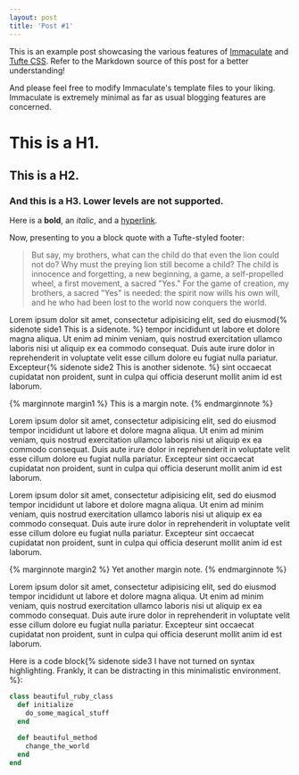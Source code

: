 ```yaml
---
layout: post
title: 'Post #1'
---
```


This is an example post showcasing the various features of [Immaculate](https://github.com/siawyoung/immaculate) and [Tufte CSS](https://github.com/edwardtufte/tufte-css). Refer to the Markdown source of this post for a better understanding!

And please feel free to modify Immaculate's template files to your liking. Immaculate is extremely minimal as far as usual blogging features are concerned.

# This is a H1.

## This is a H2.

### And this is a H3. Lower levels are not supported.

Here is a **bold**, an *italic*, and a [hyperlink](/#).

Now, presenting to you a block quote with a Tufte-styled footer:

> But say, my brothers, what can the child do that even the lion could not do? Why must the preying lion
> still become a child? The child is innocence and forgetting, a new beginning, a game, a self-propelled
> wheel, a first movement, a sacred "Yes." For the game of creation, my brothers, a sacred "Yes" is needed:
> the spirit now wills his own will, and he who had been lost to the world now conquers the world.

Lorem ipsum dolor sit amet, consectetur adipisicing elit, sed do eiusmod{% sidenote side1 This is a sidenote. %} tempor incididunt ut labore et dolore magna aliqua. Ut enim ad minim veniam,
quis nostrud exercitation ullamco laboris nisi ut aliquip ex ea commodo
consequat. Duis aute irure dolor in reprehenderit in voluptate velit esse
cillum dolore eu fugiat nulla pariatur. Excepteur{% sidenote side2 This is another sidenote. %} sint occaecat cupidatat non
proident, sunt in culpa qui officia deserunt mollit anim id est laborum.

{% marginnote margin1 %}
This is a margin note.
{% endmarginnote %}

Lorem ipsum dolor sit amet, consectetur adipisicing elit, sed do eiusmod
tempor incididunt ut labore et dolore magna aliqua. Ut enim ad minim veniam,
quis nostrud exercitation ullamco laboris nisi ut aliquip ex ea commodo
consequat. Duis aute irure dolor in reprehenderit in voluptate velit esse
cillum dolore eu fugiat nulla pariatur. Excepteur sint occaecat cupidatat non
proident, sunt in culpa qui officia deserunt mollit anim id est laborum.

Lorem ipsum dolor sit amet, consectetur adipisicing elit, sed do eiusmod
tempor incididunt ut labore et dolore magna aliqua. Ut enim ad minim veniam,
quis nostrud exercitation ullamco laboris nisi ut aliquip ex ea commodo
consequat. Duis aute irure dolor in reprehenderit in voluptate velit esse
cillum dolore eu fugiat nulla pariatur. Excepteur sint occaecat cupidatat non
proident, sunt in culpa qui officia deserunt mollit anim id est laborum.

{% marginnote margin2 %}
Yet another margin note.
{% endmarginnote %}

Lorem ipsum dolor sit amet, consectetur adipisicing elit, sed do eiusmod
tempor incididunt ut labore et dolore magna aliqua. Ut enim ad minim veniam,
quis nostrud exercitation ullamco laboris nisi ut aliquip ex ea commodo
consequat. Duis aute irure dolor in reprehenderit in voluptate velit esse
cillum dolore eu fugiat nulla pariatur. Excepteur sint occaecat cupidatat non
proident, sunt in culpa qui officia deserunt mollit anim id est laborum.

Here is a code block{% sidenote side3 I have not turned on syntax highlighting. Frankly, it can be distracting in this minimalistic environment. %}:

```ruby
class beautiful_ruby_class
  def initialize
    do_some_magical_stuff
  end

  def beautiful_method
    change_the_world
  end
end
```